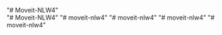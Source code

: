 "# Moveit-NLW4"  
"# Moveit-NLW4" 
"# moveit-nlw4" 
"# moveit-nlw4" 
"# moveit-nlw4" 
"# moveit-nlw4" 
